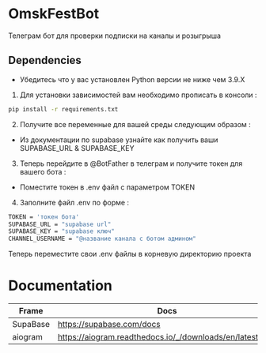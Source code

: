 # OmskFestBot
Телеграм бот для проверки подписки на каналы и розыгрыша

## Dependencies



- Убедитесь что у вас установлен Python версии не ниже чем 3.9.X


1. Для установки зависимостей вам необходимо прописать в консоли :

```sh
pip install -r requirements.txt
```

2. Получите все переменные для вашей среды следующим образом :

- Из документации по supabase узнайте как получить ваши SUPABASE_URL & SUPABASE_KEY

3. Теперь перейдите в @BotFather в телеграм и получите токен для вашего бота :

- Поместите токен в .env файл с параметром TOKEN 

4. Заполните файл .env по форме :
```sh
TOKEN = 'токен бота'
SUPABASE_URL = "supabase url"
SUPABASE_KEY = "supabase ключ"
CHANNEL_USERNAME = "@название канала с ботом админом"
```
Теперь переместите свои .env файлы в корневую директорию проекта


# Documentation 

| Frame    |   Docs                                                   |
|-----------|---------------------------------------------------------|
|SupaBase   | https://supabase.com/docs |
|aiogram    | https://aiogram.readthedocs.io/_/downloads/en/latest/pdf/ |
